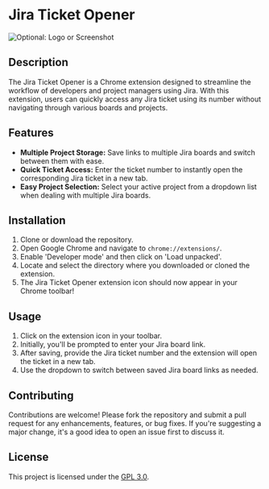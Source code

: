 # Jira Ticket Opener

![Optional: Logo or Screenshot](URL_to_your_image.png)

## Description

The Jira Ticket Opener is a Chrome extension designed to streamline the workflow of developers and project managers using Jira. With this extension, users can quickly access any Jira ticket using its number without navigating through various boards and projects.

## Features

- **Multiple Project Storage:** Save links to multiple Jira boards and switch between them with ease.
- **Quick Ticket Access:** Enter the ticket number to instantly open the corresponding Jira ticket in a new tab.
- **Easy Project Selection:** Select your active project from a dropdown list when dealing with multiple Jira boards.


## Installation

1. Clone or download the repository.
2. Open Google Chrome and navigate to `chrome://extensions/`.
3. Enable 'Developer mode' and then click on 'Load unpacked'.
4. Locate and select the directory where you downloaded or cloned the extension.
5. The Jira Ticket Opener extension icon should now appear in your Chrome toolbar!

## Usage

1. Click on the extension icon in your toolbar.
2. Initially, you'll be prompted to enter your Jira board link.
3. After saving, provide the Jira ticket number and the extension will open the ticket in a new tab.
4. Use the dropdown to switch between saved Jira board links as needed.

## Contributing

Contributions are welcome! Please fork the repository and submit a pull request for any enhancements, features, or bug fixes. If you're suggesting a major change, it's a good idea to open an issue first to discuss it.

## License

This project is licensed under the [GPL 3.0](LICENSE).
